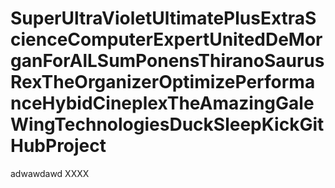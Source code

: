 # SuperUltraVioletUltimatePlusExtraScienceComputerExpertUnitedDeMorganForAlLSumPonensThiranoSaurusRexTheOrganizerOptimizePerformanceHybidCineplexTheAmazingGaleWingTechnologiesDuckSleepKickGitHubProject
adwawdawd
XXXX